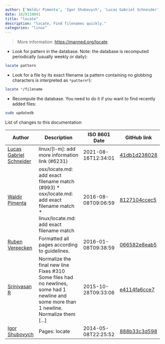 ```yaml
---
author: ['Waldir Pimenta', 'Igor Shubovych', 'Lucas Gabriel Schneider', 'Srinivasan R', 'Ruben Vereecken']
date: 1629110041
title: "locate"
description: "locate, Find filenames quickly."
categories: "linux"
---
```

> More information: <https://manned.org/locate>.

- Look for pattern in the database. Note: the database is recomputed periodically (usually weekly or daily):

```bash
locate pattern
```

- Look for a file by its exact filename (a pattern containing no globbing characters is interpreted as `*pattern*`):

```bash
locate */filename
```

- Recompute the database. You need to do it if you want to find recently added files:

```bash
sudo updatedb
```
List of changes to this documentation


Author | Description | ISO 8601 Date | GitHub link
------|-----|-----|-----
[Lucas Gabriel Schneider](mailto:casdpa@gmail.com) | linux/[l-m]: add more information link (#6231) | 2021-08-16T12:34:01 | [41db1d238028](https://github.com/tldr-pages/tldr/commit/41db1d2380286234a89aaa2131d8e1d1c531b850)
[Waldir Pimenta](mailto:waldyrious@gmail.com) | osx/locate.md: add exact filename match (#993) * osx/locate.md: add exact filename match * linux/locate.md: add exact filename match | 2016-08-08T09:06:59 | [8127104ccec5](https://github.com/tldr-pages/tldr/commit/8127104ccec53af70975dac31831fe4b7b9aefe1)
[Ruben Vereecken](mailto:rubenvereecken@gmail.com) | Formatted all pages according to guidelines. | 2016-01-08T09:38:59 | [066582e8eab5](https://github.com/tldr-pages/tldr/commit/066582e8eab57bce9861cc8d379e158d61f1cc95)
[Srinivasan R](mailto:srinivasanr@gmail.com) | Normalize the final new line Fixes #310 Some files had no newlines, some had 1 newline and some more than 1 newline. Normalize them [...] | 2015-10-28T09:33:06 | [e4114fa6cce7](https://github.com/tldr-pages/tldr/commit/e4114fa6cce7339425809afef817b06e872d7ca7)
[Igor Shubovych](mailto:igor.shubovych@gmail.com) | Pages: locate | 2014-05-08T22:25:52 | [888b33c3d598](https://github.com/tldr-pages/tldr/commit/888b33c3d5982ced49a64f2f47accaa40d47447c)

